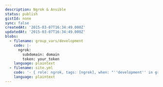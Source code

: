 ```yaml
---
description: Ngrok & Ansible
status: publish
gistId: none
sync: false
createdAt: '2015-03-07T16:34:49.000Z'
updatedAt: '2015-03-07T16:34:49.000Z'
blobs:
  - filename: group_vars/development
    code: |-
      ngrok:
        subdomain: domain
        token: your_token
    language: plaintext
  - filename: site.yml
    code: '- { role: ngrok, tags: [ngrok], when: "''development'' in group_names"  }'
    language: plaintext
---
```


